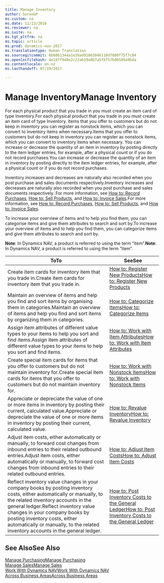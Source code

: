 ```yaml
---
title: Manage Inventory
author: SorenGP
ms.custom: na
ms.date: 11/23/2016
ms.reviewer: na
ms.suite: na
ms.tgt_pltfrm: na
ms.topic: article
ms.prod: dynamics-nav-2017
ms.translationtype: Human Translation
ms.sourcegitcommit: 6b60b1344a1e18ad91863046110df880f75f7c04
ms.openlocfilehash: 4e1d7f9a8e2c22ab19a8b7a5fbf57bd0509a9b4a
ms.contentlocale: en-nz
ms.lasthandoff: 07/19/2017

---
```


# <a name="manage-inventory"></a><span data-ttu-id="6e07f-102">Manage Inventory</span><span class="sxs-lookup"><span data-stu-id="6e07f-102">Manage Inventory</span></span>
<span data-ttu-id="6e07f-103">For each physical product that you trade in you must create an item card of type Inventory.</span><span class="sxs-lookup"><span data-stu-id="6e07f-103">For each physical product that you trade in you must create an item card of type Inventory.</span></span> <span data-ttu-id="6e07f-104">Items that you offer to customers but do not keep in inventory you can register as nonstock items, which you can convert to inventory items when necessary.</span><span class="sxs-lookup"><span data-stu-id="6e07f-104">Items that you offer to customers but do not keep in inventory you can register as nonstock items, which you can convert to inventory items when necessary.</span></span> <span data-ttu-id="6e07f-105">You can increase or decrease the quantity of an item in inventory by posting directly to the item ledger entries, for example, after a physical count or if you do not record purchases.</span><span class="sxs-lookup"><span data-stu-id="6e07f-105">You can increase or decrease the quantity of an item in inventory by posting directly to the item ledger entries, for example, after a physical count or if you do not record purchases.</span></span>

<span data-ttu-id="6e07f-106">Inventory increases and decreases are naturally also recorded when you post purchase and sales documents respectively.</span><span class="sxs-lookup"><span data-stu-id="6e07f-106">Inventory increases and decreases are naturally also recorded when you post purchase and sales documents respectively.</span></span> <span data-ttu-id="6e07f-107">For more information, see [How to: Record Purchases](purchasing-how-record-purchases.md), [How to: Sell Products](sales-how-sell-products.md), and [How to: Invoice Sales](sales-how-invoice-sales.md).</span><span class="sxs-lookup"><span data-stu-id="6e07f-107">For more information, see [How to: Record Purchases](purchasing-how-record-purchases.md), [How to: Sell Products](sales-how-sell-products.md), and [How to: Invoice Sales](sales-how-invoice-sales.md).</span></span>

<span data-ttu-id="6e07f-108">To increase your overview of items and to help you find them, you can categorise items and give them attributes to search and sort by.</span><span class="sxs-lookup"><span data-stu-id="6e07f-108">To increase your overview of items and to help you find them, you can categorize items and give them attributes to search and sort by.</span></span>   

<span data-ttu-id="6e07f-109">**Note**: In Dynamics NAV, a product is referred to using the term “item”.</span><span class="sxs-lookup"><span data-stu-id="6e07f-109">**Note**: In Dynamics NAV, a product is referred to using the term “item”.</span></span>

|<span data-ttu-id="6e07f-110">To</span><span class="sxs-lookup"><span data-stu-id="6e07f-110">To</span></span> |<span data-ttu-id="6e07f-111">See</span><span class="sxs-lookup"><span data-stu-id="6e07f-111">See</span></span> |
|---|----|
|<span data-ttu-id="6e07f-112">Create item cards for inventory item that you trade in.</span><span class="sxs-lookup"><span data-stu-id="6e07f-112">Create item cards for inventory item that you trade in.</span></span>|[<span data-ttu-id="6e07f-113">How to: Register New Products</span><span class="sxs-lookup"><span data-stu-id="6e07f-113">How to: Register New Products</span></span>](inventory-how-register-new-products.md)|
|<span data-ttu-id="6e07f-114">Maintain an overview of items and help you find and sort items by organising them in categories.</span><span class="sxs-lookup"><span data-stu-id="6e07f-114">Maintain an overview of items and help you find and sort items by organizing them in categories.</span></span>|[<span data-ttu-id="6e07f-115">How to: Categorize Items</span><span class="sxs-lookup"><span data-stu-id="6e07f-115">How to: Categorize Items</span></span>](inventory-how-categorize-items.md)|  
|<span data-ttu-id="6e07f-116">Assign item attributes of different value types to your items to help you sort and find items.</span><span class="sxs-lookup"><span data-stu-id="6e07f-116">Assign item attributes of different value types to your items to help you sort and find items.</span></span>|[<span data-ttu-id="6e07f-117">How to: Work with Item Attributes</span><span class="sxs-lookup"><span data-stu-id="6e07f-117">How to: Work with Item Attributes</span></span>](inventory-how-work-item-attributes.md)|
|<span data-ttu-id="6e07f-118">Create special item cards for items that you offer to customers but do not maintain inventory for.</span><span class="sxs-lookup"><span data-stu-id="6e07f-118">Create special item cards for items that you offer to customers but do not maintain inventory for.</span></span>|[<span data-ttu-id="6e07f-119">How to: Work with Nonstock Items</span><span class="sxs-lookup"><span data-stu-id="6e07f-119">How to: Work with Nonstock Items</span></span>](inventory-how-work-nonstock-items.md)|
|<span data-ttu-id="6e07f-120">Appreciate or depreciate the value of one or more items in inventory by posting their current, calculated value.</span><span class="sxs-lookup"><span data-stu-id="6e07f-120">Appreciate or depreciate the value of one or more items in inventory by posting their current, calculated value.</span></span>|[<span data-ttu-id="6e07f-121">How to: Revalue Inventory</span><span class="sxs-lookup"><span data-stu-id="6e07f-121">How to: Revalue Inventory</span></span>](inventory-how-revalue-inventory.md)|
|<span data-ttu-id="6e07f-122">Adjust item costs, either automatically or manually, to forward cost changes from inbound entries to their related outbound entries.</span><span class="sxs-lookup"><span data-stu-id="6e07f-122">Adjust item costs, either automatically or manually, to forward cost changes from inbound entries to their related outbound entries.</span></span>|[<span data-ttu-id="6e07f-123">How to: Adjust Item Costs</span><span class="sxs-lookup"><span data-stu-id="6e07f-123">How to: Adjust Item Costs</span></span>](inventory-how-adjust-item-costs.md)|
|<span data-ttu-id="6e07f-124">Reflect inventory value changes in your company books by posting inventory costs, either automatically or manually, to the related inventory accounts in the general ledger.</span><span class="sxs-lookup"><span data-stu-id="6e07f-124">Reflect inventory value changes in your company books by posting inventory costs, either automatically or manually, to the related inventory accounts in the general ledger.</span></span>|[<span data-ttu-id="6e07f-125">How to: Post Inventory Costs to the General Ledger</span><span class="sxs-lookup"><span data-stu-id="6e07f-125">How to: Post Inventory Costs to the General Ledger</span></span>](inventory-how-post-inventory-cost-gl.md)|

## <a name="see-also"></a><span data-ttu-id="6e07f-126">See Also</span><span class="sxs-lookup"><span data-stu-id="6e07f-126">See Also</span></span>  
[<span data-ttu-id="6e07f-127">Manage Purchasing</span><span class="sxs-lookup"><span data-stu-id="6e07f-127">Manage Purchasing</span></span>](purchasing-manage-purchasing.md)  
[<span data-ttu-id="6e07f-128">Manage Sales</span><span class="sxs-lookup"><span data-stu-id="6e07f-128">Manage Sales</span></span>](sales-manage-sales.md)  
[<span data-ttu-id="6e07f-129">Work With Dynamics NAV</span><span class="sxs-lookup"><span data-stu-id="6e07f-129">Work With Dynamics NAV</span></span>](ui-work-product.md)  
[<span data-ttu-id="6e07f-130">Across Business Areas</span><span class="sxs-lookup"><span data-stu-id="6e07f-130">Across Business Areas</span></span>](ui-across-business-areas.md)

